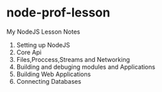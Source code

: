 node-prof-lesson
================

My NodeJS Lesson Notes

1) Setting up NodeJS
2) Core Api
3) Files,Proccess,Streams and Networking
4) Building and debuging modules and Applications
5) Building Web Applications
6) Connecting Databases
